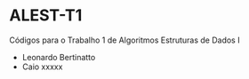 # ALEST-T1
Códigos para o Trabalho 1 de Algoritmos Estruturas de Dados I

- Leonardo Bertinatto
- Caio xxxxx
